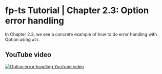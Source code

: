 # fp-ts Tutorial | Chapter 2.3: Option error handling

In Chapter 2.3, we see a concrete example of how to do error handling with Option using `alt`.

## YouTube video

[![Option error handling YouTube video](https://img.youtube.com/vi/EtbU0KxVEJI/maxresdefault.jpg)](https://www.youtube.com/watch?v=EtbU0KxVEJI)

